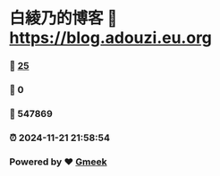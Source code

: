 # 白綾乃的博客 :link: https://blog.adouzi.eu.org 
### :page_facing_up: [25](https://blog.adouzi.eu.org/tag.html) 
### :speech_balloon: 0 
### :hibiscus: 547869 
### :alarm_clock: 2024-11-21 21:58:54 
### Powered by :heart: [Gmeek](https://github.com/Meekdai/Gmeek)
